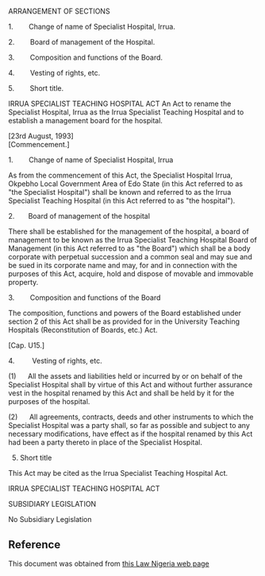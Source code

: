 # 

ARRANGEMENT OF SECTIONS

1.        Change of name of Specialist Hospital, Irrua.

2.        Board of management of the Hospital.

3.        Composition and functions of the Board.

4.        Vesting of rights, etc.

5.        Short title.

IRRUA SPECIALIST TEACHING HOSPITAL ACT An Act to rename the Specialist Hospital, Irrua as the Irrua Specialist Teaching Hospital and to establish a management board for the hospital.

[23rd August, 1993]                                                                              [Commencement.]

1.        Change of name of Specialist Hospital, Irrua

As from the commencement of this Act, the Specialist Hospital Irrua, Okpebho Local Government Area of Edo State (in this Act referred to as "the Specialist Hospital") shall be known and referred to as the Irrua Specialist Teaching Hospital (in this Act referred to as "the hospital").

2.       Board of management of the hospital

There shall be established for the management of the hospital, a board of management to be known as the Irrua Specialist Teaching Hospital Board of Management (in this Act referred to as "the Board") which shall be a body corporate with perpetual succession and a common seal and may sue and be sued in its corporate name and may, for and in connection with the purposes of this Act, acquire, hold and dispose of movable and immovable property.

3.        Composition and functions of the Board

The composition, functions and powers of the Board established under section 2 of this Act shall be as provided for in the University Teaching Hospitals (Reconstitution of Boards, etc.) Act.

[Cap. U15.]

4.         Vesting of rights, etc.

(1)      All the assets and liabilities held or incurred by or on behalf of the Specialist Hospital shall by virtue of this Act and without further assurance vest in the hospital renamed by this Act and shall be held by it for the purposes of the hospital.

(2)      All agreements, contracts, deeds and other instruments to which the Specialist Hospital was a party shall, so far as possible and subject to any necessary modifications, have effect as if the hospital renamed by this Act had been a party thereto in place of the Specialist Hospital.

5. Short title

This Act may be cited as the Irrua Specialist Teaching Hospital Act.

IRRUA SPECIALIST TEACHING HOSPITAL ACT

SUBSIDIARY LEGISLATION

No Subsidiary Legislation

## Reference

This document was obtained from [this Law Nigeria web page](http://www.lawnigeria.com/LFN/I/Irrua-Specialist-Teaching-Hospital-Act.php)